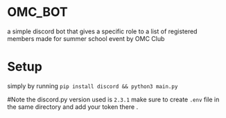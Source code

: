 # OMC_BOT
a simple discord bot that gives a specific role to a list of registered members made for summer school event by OMC Club

# Setup 
simply by running `pip install discord && python3 main.py`

#Note
the discord.py version used is `2.3.1`
make sure to create `.env` file in the same directory and add your token there .
